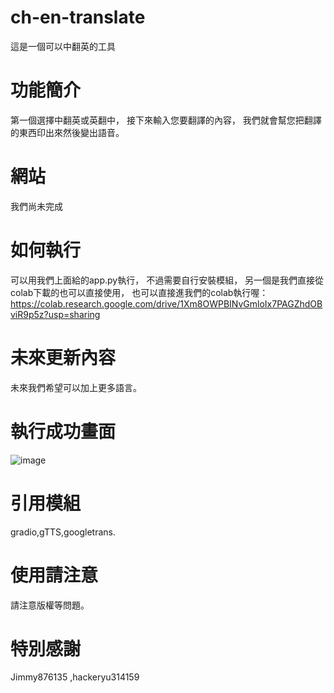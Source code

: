 # ch-en-translate
這是一個可以中翻英的工具
# 功能簡介
第一個選擇中翻英或英翻中，
接下來輸入您要翻譯的內容，
我們就會幫您把翻譯的東西印出來然後變出語音。
# 網站
我們尚未完成
# 如何執行
可以用我們上面給的app.py執行，
不過需要自行安裝模組，
另一個是我們直接從colab下載的也可以直接使用，
也可以直接進我們的colab執行喔：https://colab.research.google.com/drive/1Xm8OWPBINvGmloIx7PAGZhdOBviR9p5z?usp=sharing
# 未來更新內容
未來我們希望可以加上更多語言。
# 執行成功畫面 
![image](https://github.com/hackeryu314159/translate-ChineseandEnglish/assets/125031865/e6ef47bb-7c10-4931-bea0-3a9bf709e0bd)

# 引用模組
gradio,gTTS,googletrans.
# 使用請注意
請注意版權等問題。
# 特別感謝
Jimmy876135 ,hackeryu314159
